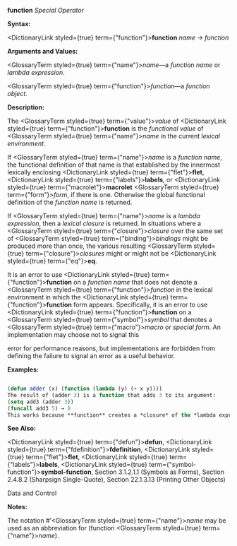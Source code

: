 **function** *Special Operator* 



**Syntax:** 



<DictionaryLink styled={true} term={"function"}><b>function</b></DictionaryLink> *name → function* 



**Arguments and Values:** 



<GlossaryTerm styled={true} term={"name"}><i>name</i></GlossaryTerm>—a *function name* or *lambda expression*. 



<GlossaryTerm styled={true} term={"function"}><i>function</i></GlossaryTerm>—a *function object*. 



**Description:** 



The <GlossaryTerm styled={true} term={"value"}><i>value</i></GlossaryTerm> of <DictionaryLink styled={true} term={"function"}><b>function</b></DictionaryLink> is the *functional value* of <GlossaryTerm styled={true} term={"name"}><i>name</i></GlossaryTerm> in the current *lexical environment*. 



If <GlossaryTerm styled={true} term={"name"}><i>name</i></GlossaryTerm> is a *function name*, the functional definition of that name is that established by the innermost lexically enclosing <DictionaryLink styled={true} term={"flet"}><b>flet</b></DictionaryLink>, <DictionaryLink styled={true} term={"labels"}><b>labels</b></DictionaryLink>, or <DictionaryLink styled={true} term={"macrolet"}><b>macrolet</b></DictionaryLink> <GlossaryTerm styled={true} term={"form"}><i>form</i></GlossaryTerm>, if there is one. Otherwise the global functional definition of the *function name* is returned. 



If <GlossaryTerm styled={true} term={"name"}><i>name</i></GlossaryTerm> is a *lambda expression*, then a *lexical closure* is returned. In situations where a <GlossaryTerm styled={true} term={"closure"}><i>closure</i></GlossaryTerm> over the same set of <GlossaryTerm styled={true} term={"binding"}><i>bindings</i></GlossaryTerm> might be produced more than once, the various resulting <GlossaryTerm styled={true} term={"closure"}><i>closures</i></GlossaryTerm> might or might not be <DictionaryLink styled={true} term={"eq"}><b>eq</b></DictionaryLink>. 



It is an error to use <DictionaryLink styled={true} term={"function"}><b>function</b></DictionaryLink> on a *function name* that does not denote a <GlossaryTerm styled={true} term={"function"}><i>function</i></GlossaryTerm> in the lexical environment in which the <DictionaryLink styled={true} term={"function"}><b>function</b></DictionaryLink> form appears. Specifically, it is an error to use <DictionaryLink styled={true} term={"function"}><b>function</b></DictionaryLink> on a <GlossaryTerm styled={true} term={"symbol"}><i>symbol</i></GlossaryTerm> that denotes a <GlossaryTerm styled={true} term={"macro"}><i>macro</i></GlossaryTerm> or *special form*. An implementation may choose not to signal this 



error for performance reasons, but implementations are forbidden from defining the failure to signal an error as a useful behavior. 



**Examples:**
```lisp

(defun adder (x) (function (lambda (y) (+ x y)))) 
The result of (adder 3) is a function that adds 3 to its argument: 
(setq add3 (adder 3)) 
(funcall add3 5) → 8 
This works because **function** creates a *closure* of the *lambda expression* that is able to refer to the *value* 3 of the variable x even after control has returned from the function adder. 

```
**See Also:** 



<DictionaryLink styled={true} term={"defun"}><b>defun</b></DictionaryLink>, <DictionaryLink styled={true} term={"fdefinition"}><b>fdefinition</b></DictionaryLink>, <DictionaryLink styled={true} term={"flet"}><b>flet</b></DictionaryLink>, <DictionaryLink styled={true} term={"labels"}><b>labels</b></DictionaryLink>, <DictionaryLink styled={true} term={"symbol-function"}><b>symbol-function</b></DictionaryLink>, Section 3.1.2.1.1 (Symbols as Forms), Section 2.4.8.2 (Sharpsign Single-Quote), Section 22.1.3.13 (Printing Other Objects) 



Data and Control 











**Notes:** 



The notation #’<GlossaryTerm styled={true} term={"name"}><i>name</i></GlossaryTerm> may be used as an abbreviation for (function <GlossaryTerm styled={true} term={"name"}><i>name</i></GlossaryTerm>). 



